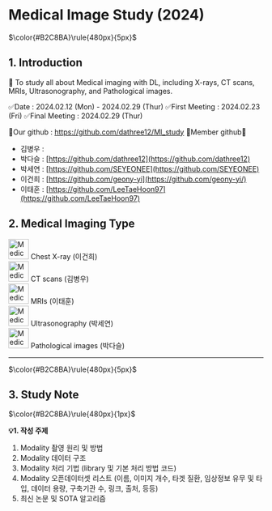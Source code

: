 # Medical Image Study (2024)

$\color{#B2C8BA}\rule{480px}{5px}$

## 1. Introduction

<aside>
🐲 To study all about Medical imaging with DL, 
including X-rays, CT scans, MRIs, Ultrasonography, and Pathological images.

✅Date : 2024.02.12 (Mon) - 2024.02.29 (Thur)
✅First Meeting : 2024.02.23 (Fri)
✅Final Meeting : 2024.02.29 (Thur)

💚Our github : https://github.com/dathree12/MI_study
💚Member github💚
- 김병우 : 
- 박다슬 : [https://github.com/dathree12](https://github.com/dathree12)
- 박세연 : [https://github.com/SEYEONEE](https://github.com/SEYEONEE)
- 이건희 : [https://github.com/geony-yi](https://github.com/geony-yi/)
- 이태훈 : [https://github.com/LeeTaeHoon97](https://github.com/LeeTaeHoon97)

</aside>

## 2. Medical Imaging Type

<aside>
<img src="Medical%20Image%20Study%20(2024)%207cdd09cecdd444ff9710898945ff1733/Frame_48096033.png" alt="Medical%20Image%20Study%20(2024)%207cdd09cecdd444ff9710898945ff1733/Frame_48096033.png" width="40px" /> Chest X-ray (이건희)

</aside>

<aside>
<img src="Medical%20Image%20Study%20(2024)%207cdd09cecdd444ff9710898945ff1733/Frame_48096034.png" alt="Medical%20Image%20Study%20(2024)%207cdd09cecdd444ff9710898945ff1733/Frame_48096034.png" width="40px" /> CT scans (김병우)

</aside>

<aside>
<img src="Medical%20Image%20Study%20(2024)%207cdd09cecdd444ff9710898945ff1733/Frame_48096035.png" alt="Medical%20Image%20Study%20(2024)%207cdd09cecdd444ff9710898945ff1733/Frame_48096035.png" width="40px" /> MRIs (이태훈)

</aside>

<aside>
<img src="Medical%20Image%20Study%20(2024)%207cdd09cecdd444ff9710898945ff1733/Frame_48096036.png" alt="Medical%20Image%20Study%20(2024)%207cdd09cecdd444ff9710898945ff1733/Frame_48096036.png" width="40px" /> Ultrasonography (박세연)

</aside>

<aside>
<img src="Medical%20Image%20Study%20(2024)%207cdd09cecdd444ff9710898945ff1733/Frame_48096037.png" alt="Medical%20Image%20Study%20(2024)%207cdd09cecdd444ff9710898945ff1733/Frame_48096037.png" width="40px" /> Pathological images (박다슬)

</aside>

---

$\color{#B2C8BA}\rule{480px}{5px}$

## 3. Study Note

$\color{#B2C8BA}\rule{480px}{1px}$

**💡1. 작성 주제**

 1) Modality 촬영 원리 및 방법
 2) Modality 데이터 구조
 3) Modality 처리 기법 (library 및 기본 처리 방법 코드)
 4) Modality 오픈데이터셋 리스트 (이름, 이미지 개수, 타겟 질환,  임상정보 유무 및 타입, 데이터 용량, 구축기관 수, 링크, 출처, 등등)
 5) 최신 논문 및 SOTA 알고리즘
